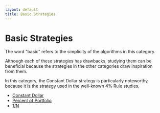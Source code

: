 ```yaml
---
layout: default
title: Basic Strategies
---
```


# Basic Strategies

The word "basic" refers to the simplicity of the algorithms in this category.

Although each of these strategies has drawbacks, studying them can be beneficial
because the strategies in the other categories draw inspiration from them.

In this category, the Constant Dollar strategy is particularly noteworthy
because it is the strategy used in the well-known 4% Rule studies.

- [Constant Dollar](../constant-dollar)
- [Percent of Portfolio](../percent-of-portfolio)
- [1/N](../one-over-n)
